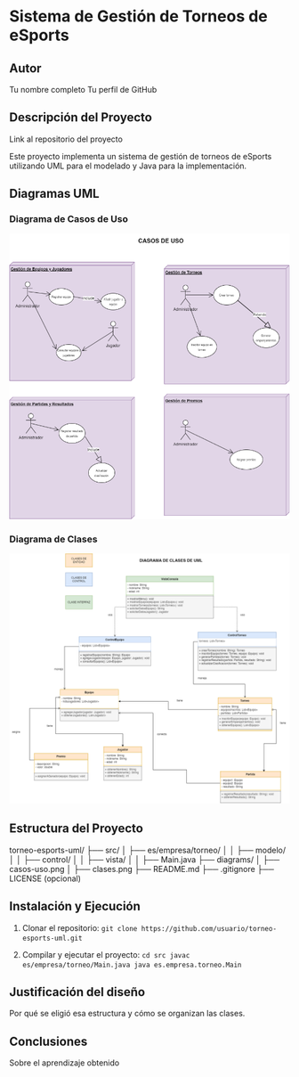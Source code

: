 # Sistema de Gestión de Torneos de eSports 
 
## Autor 
Tu nombre completo 
Tu perfil de GitHub 
 
## Descripción del Proyecto 
 
Link al repositorio del proyecto 
 
Este proyecto implementa un sistema de gestión de torneos de eSports 
utilizando UML para el modelado y Java para la implementación. 
 
## Diagramas UML 
### Diagrama de Casos de Uso 
![Diagrama de casos de uso](diagrams/casos-uso.png) 
 
### Diagrama de Clases 
![Diagrama de clases](diagrams/clases.png) 
 
## Estructura del Proyecto 
 
torneo-esports-uml/ ├── src/ 
│ ├── es/empresa/torneo/ 
│ │ ├── modelo/ 
│ │ ├── control/ 
│ │ ├── vista/ 
│ │ ├── Main.java 
├── diagrams/ 
│ ├── casos-uso.png 
│ ├── clases.png 
├── README.md 
├── .gitignore 
├── LICENSE (opcional) 
 
 
## Instalación y Ejecución 
1. Clonar el repositorio: 
`git clone https://github.com/usuario/torneo-esports-uml.git` 
 
2. Compilar y ejecutar el proyecto: 
`cd src javac es/empresa/torneo/Main.java java es.empresa.torneo.Main` 
 
## Justificación del diseño 
Por qué se eligió esa estructura y cómo se organizan las clases.  
 
## Conclusiones  
Sobre el aprendizaje obtenido